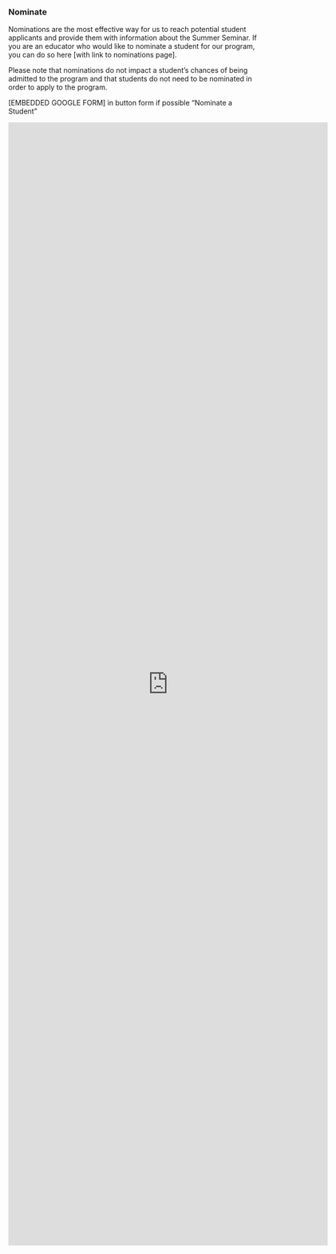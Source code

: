 ### Nominate

Nominations are the most effective way for us to reach potential student applicants and provide them with information about the Summer Seminar. If you are an educator who would like to nominate a student for our program, you can do so here [with link to nominations page].

Please note that nominations do not impact a student’s chances of being admitted to the program and that students do not need to be nominated in order to apply to the program.


[EMBEDDED GOOGLE FORM] in button form if possible “Nominate a Student” 

<iframe src="https://docs.google.com/forms/d/e/1FAIpQLSfPttUR4gftUG6dM2c7RATwE4ieih1l9yReTffm0sUjENSmpA/viewform?embedded=true" width="640" height="2247" frameborder="0" marginheight="0" marginwidth="0">Loading...</iframe>
